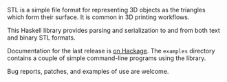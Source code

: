 STL is a simple file format for representing 3D objects as the
triangles which form their surface. It is common in 3D printing
workflows.

This Haskell library provides parsing and serialization to and from
both text and binary STL formats.

Documentation for the last release is
[on Hackage](http://hackage.haskell.org/package/STL).  The `examples`
directory contains a couple of simple command-line programs using the
library.

Bug reports, patches, and examples of use are welcome.
